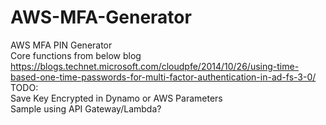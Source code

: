 # AWS-MFA-Generator
AWS MFA PIN Generator
<br>
Core functions from below blog
<br>
https://blogs.technet.microsoft.com/cloudpfe/2014/10/26/using-time-based-one-time-passwords-for-multi-factor-authentication-in-ad-fs-3-0/
<br>
TODO:
<br>
Save Key Encrypted in Dynamo or AWS Parameters
<br>
Sample using API Gateway/Lambda?
